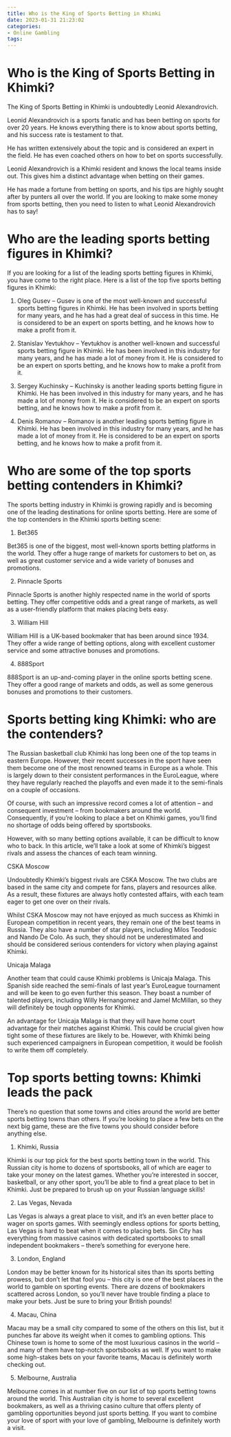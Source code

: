 ```yaml
---
title: Who is the King of Sports Betting in Khimki
date: 2023-01-31 21:23:02
categories:
- Online Gambling
tags:
---
```



#  Who is the King of Sports Betting in Khimki?

The King of Sports Betting in Khimki is undoubtedly Leonid Alexandrovich.

Leonid Alexandrovich is a sports fanatic and has been betting on sports for over 20 years. He knows everything there is to know about sports betting, and his success rate is testament to that.

He has written extensively about the topic and is considered an expert in the field. He has even coached others on how to bet on sports successfully.

Leonid Alexandrovich is a Khimki resident and knows the local teams inside out. This gives him a distinct advantage when betting on their games.

He has made a fortune from betting on sports, and his tips are highly sought after by punters all over the world. If you are looking to make some money from sports betting, then you need to listen to what Leonid Alexandrovich has to say!

#  Who are the leading sports betting figures in Khimki?

If you are looking for a list of the leading sports betting figures in Khimki, you have come to the right place. Here is a list of the top five sports betting figures in Khimki:

1. Oleg Gusev – Gusev is one of the most well-known and successful sports betting figures in Khimki. He has been involved in sports betting for many years, and he has had a great deal of success in this time. He is considered to be an expert on sports betting, and he knows how to make a profit from it.

2. Stanislav Yevtukhov – Yevtukhov is another well-known and successful sports betting figure in Khimki. He has been involved in this industry for many years, and he has made a lot of money from it. He is considered to be an expert on sports betting, and he knows how to make a profit from it.

3. Sergey Kuchinsky – Kuchinsky is another leading sports betting figure in Khimki. He has been involved in this industry for many years, and he has made a lot of money from it. He is considered to be an expert on sports betting, and he knows how to make a profit from it.

4. Denis Romanov – Romanov is another leading sports betting figure in Khimki. He has been involved in this industry for many years, and he has made a lot of money from it. He is considered to be an expert on sports betting, and he knows how to make a profit from it.

#  Who are some of the top sports betting contenders in Khimki?

The sports betting industry in Khimki is growing rapidly and is becoming one of the leading destinations for online sports betting. Here are some of the top contenders in the Khimki sports betting scene:

1. Bet365

Bet365 is one of the biggest, most well-known sports betting platforms in the world. They offer a huge range of markets for customers to bet on, as well as great customer service and a wide variety of bonuses and promotions.

2. Pinnacle Sports

Pinnacle Sports is another highly respected name in the world of sports betting. They offer competitive odds and a great range of markets, as well as a user-friendly platform that makes placing bets easy.

3. William Hill

William Hill is a UK-based bookmaker that has been around since 1934. They offer a wide range of betting options, along with excellent customer service and some attractive bonuses and promotions.

4. 888Sport

888Sport is an up-and-coming player in the online sports betting scene. They offer a good range of markets and odds, as well as some generous bonuses and promotions to their customers.

#  Sports betting king Khimki: who are the contenders?

The Russian basketball club Khimki has long been one of the top teams in eastern Europe. However, their recent successes in the sport have seen them become one of the most renowned teams in Europe as a whole. This is largely down to their consistent performances in the EuroLeague, where they have regularly reached the playoffs and even made it to the semi-finals on a couple of occasions.

Of course, with such an impressive record comes a lot of attention – and consequent investment – from bookmakers around the world. Consequently, if you’re looking to place a bet on Khimki games, you’ll find no shortage of odds being offered by sportsbooks.

However, with so many betting options available, it can be difficult to know who to back. In this article, we’ll take a look at some of Khimki’s biggest rivals and assess the chances of each team winning.

 CSKA Moscow

Undoubtedly Khimki’s biggest rivals are CSKA Moscow. The two clubs are based in the same city and compete for fans, players and resources alike. As a result, these fixtures are always hotly contested affairs, with each team eager to get one over on their rivals.

Whilst CSKA Moscow may not have enjoyed as much success as Khimki in European competition in recent years, they remain one of the best teams in Russia. They also have a number of star players, including Milos Teodosic and Nando De Colo. As such, they should not be underestimated and should be considered serious contenders for victory when playing against Khimki.

Unicaja Malaga

Another team that could cause Khimki problems is Unicaja Malaga. This Spanish side reached the semi-finals of last year’s EuroLeague tournament and will be keen to go even further this season. They boast a number of talented players, including Willy Hernangomez and Jamel McMillan, so they will definitely be tough opponents for Khimki.

An advantage for Unicaja Malaga is that they will have home court advantage for their matches against Khimki. This could be crucial given how tight some of these fixtures are likely to be. However, with Khimki being such experienced campaigners in European competition, it would be foolish to write them off completely.

#  Top sports betting towns: Khimki leads the pack

There’s no question that some towns and cities around the world are better sports betting towns than others. If you’re looking to place a few bets on the next big game, these are the five towns you should consider before anything else.

1. Khimki, Russia

Khimki is our top pick for the best sports betting town in the world. This Russian city is home to dozens of sportsbooks, all of which are eager to take your money on the latest games. Whether you’re interested in soccer, basketball, or any other sport, you’ll be able to find a great place to bet in Khimki. Just be prepared to brush up on your Russian language skills!

2. Las Vegas, Nevada

Las Vegas is always a great place to visit, and it’s an even better place to wager on sports games. With seemingly endless options for sports betting, Las Vegas is hard to beat when it comes to placing bets. Sin City has everything from massive casinos with dedicated sportsbooks to small independent bookmakers – there’s something for everyone here.

3. London, England

London may be better known for its historical sites than its sports betting prowess, but don’t let that fool you – this city is one of the best places in the world to gamble on sporting events. There are dozens of bookmakers scattered across London, so you’ll never have trouble finding a place to make your bets. Just be sure to bring your British pounds!

4. Macau, China

Macau may be a small city compared to some of the others on this list, but it punches far above its weight when it comes to gambling options. This Chinese town is home to some of the most luxurious casinos in the world – and many of them have top-notch sportsbooks as well. If you want to make some high-stakes bets on your favorite teams, Macau is definitely worth checking out.

5. Melbourne, Australia

Melbourne comes in at number five on our list of top sports betting towns around the world. This Australian city is home to several excellent bookmakers, as well as a thriving casino culture that offers plenty of gambling opportunities beyond just sports betting. If you want to combine your love of sport with your love of gambling, Melbourne is definitely worth a visit.